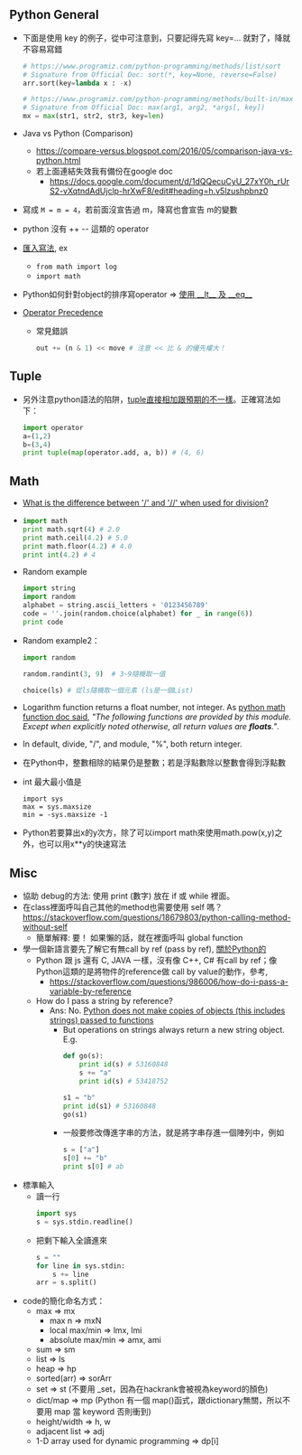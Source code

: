 ## Python General
* 下面是使用 key 的例子，從中可注意到，只要記得先寫 key=... 就對了，降就不容易寫錯
    ```python
    # https://www.programiz.com/python-programming/methods/list/sort
    # Signature from Official Doc: sort(*, key=None, reverse=False)
    arr.sort(key=lambda x : -x)

    # https://www.programiz.com/python-programming/methods/built-in/max
    # Signature from Official Doc: max(arg1, arg2, *args[, key])
    mx = max(str1, str2, str3, key=len)
    ```
* Java vs Python (Comparison)
    * https://compare-versus.blogspot.com/2016/05/comparison-java-vs-python.html
    * 若上面連結失效我有備份在google doc
        * https://docs.google.com/document/d/1dQQecuCyU_27xY0h_rUrS2-vXqtndAdUjclp-hrXwF8/edit#heading=h.v5lzushpbnz0
        
* 寫成 `M = m = 4`，若前面沒宣告過 m，降寫也會宣告 m的變數
* python 沒有 ++ -- 這類的 operator
* [匯入寫法](https://stackoverflow.com/questions/8783261/python-math-module), ex
    - `from math import log`
    - `import math`
* Python如何針對object的排序寫operator => [使用 \_\_lt\_\_ 及 \_\_eq\_\_](https://stackoverflow.com/questions/48313301/python-sort-has-higher-priority-for-lt-than-gt/48313338#48313338)
* [Operator Precedence](https://www.tutorialspoint.com/python/operators_precedence_example.htm)
    * 常見錯誤
        ```python
        out += (n & 1) << move # 注意 << 比 & 的優先權大！
        ```

## Tuple
* 另外注意python語法的陷阱，[tuple直接相加跟預期的不一樣](https://stackoverflow.com/questions/497885/python-element-wise-tuple-operations-like-sum)。正確寫法如下：
    ```python
    import operator
    a=(1,2)
    b=(3,4)
    print tuple(map(operator.add, a, b)) # (4, 6)
    ```

## Math
* [What is the difference between '/' and '//' when used for division?](https://stackoverflow.com/questions/183853/what-is-the-difference-between-and-when-used-for-division)

* 
    ```python
    import math
    print math.sqrt(4) # 2.0
    print math.ceil(4.2) # 5.0
    print math.floor(4.2) # 4.0
    print int(4.2) # 4
    ```
* Random example
    ```python
    import string
    import random
	alphabet = string.ascii_letters + '0123456789'
	code = ''.join(random.choice(alphabet) for _ in range(6))
	print code
    ```
* Random example2：
    ```python
    import random

    random.randint(3, 9)  # 3~9隨機取一值

    choice(ls) # 從ls隨機取一個元素 (ls是一個List)
    ```
* Logarithm function returns a float number, not integer. As [python math function doc said](https://docs.python.org/2/library/math.html), *"The following functions are provided by this module. Except when explicitly noted otherwise, all return values are **floats**."*. 
* In default, divide, "/", and module, "%", both return integer.
* 在Python中，整數相除的結果仍是整數；若是浮點數除以整數會得到浮點數
* int 最大最小值是
    ```
    import sys
    max = sys.maxsize
    min = -sys.maxsize -1
    ```
* Python若要算出x的y次方，除了可以import math來使用math.pow(x,y)之外，也可以用x**y的快速寫法

## Misc
* 協助 debug的方法: 使用 print (數字) 放在 if 或 while 裡面。
* 在class裡面呼叫自己其他的method也需要使用 self 嗎？
    https://stackoverflow.com/questions/18679803/python-calling-method-without-self
    - 簡單解釋: 要！ 如果懶的話，就在裡面呼叫 global function
* 學一個新語言要先了解它有無call by ref (pass by ref), [關於Python的](https://stackoverflow.com/a/986145/1613961)
    * Python 跟 js 還有 C, JAVA 一樣，沒有像 C++, C# 有call by ref；像Python這類的是將物件的reference做 call by value的動作，參考,
        * https://stackoverflow.com/questions/986006/how-do-i-pass-a-variable-by-reference
    * How do I pass a string by reference?
        * Ans: No. [Python does not make copies of objects (this includes strings) passed to functions](https://stackoverflow.com/questions/13608919/python-how-do-i-pass-a-string-by-reference)
            * But operations on strings always return a new string object. E.g.
                ```python
                def go(s):
                    print id(s) # 53160848
                    s += "a"
                    print id(s) # 53418752

                s1 = "b"
                print id(s1) # 53160848
                go(s1)
                ```
            * 一般要修改傳進字串的方法，就是將字串存進一個陣列中，例如 
                ```python
                s = ["a"] 
                s[0] += "b"
                print s[0] # ab
                ```
* 標準輸入
    * 讀一行
        ```python
        import sys
        s = sys.stdin.readline()
        ```
    * 把剩下輸入全讀進來
        ```python
        s = ""
        for line in sys.stdin:
            s += line
        arr = s.split()
        ```
* code的簡化命名方式：
    * max => mx
        * max n => mxN
        * local max/min => lmx, lmi
        * absolute max/min => amx, ami
    * sum => sm
    * list => ls
    * heap => hp
    * sorted(arr) => sorArr
    * set => st (不要用 _set，因為在hackrank會被視為keyword的顏色)
    * dict/map => mp (Python 有一個 map()函式，跟dictionary無關，所以不要用 map 當 keyword 否則衝到)
    * height/width => h, w
    * adjacent list => adj
    * 1-D array used for dynamic programming => dp[i]